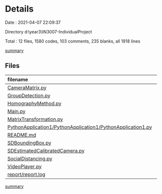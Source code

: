 # Details

Date : 2021-04-07 22:09:37

Directory d:\year3\IN3007-IndividualProject

Total : 12 files,  1580 codes, 103 comments, 235 blanks, all 1918 lines

[summary](results.md)

## Files
| filename | language | code | comment | blank | total |
| :--- | :--- | ---: | ---: | ---: | ---: |
| [CameraMatrix.py](/CameraMatrix.py) | Python | 47 | 0 | 4 | 51 |
| [GroupDetection.py](/GroupDetection.py) | Python | 18 | 0 | 10 | 28 |
| [HomographyMethod.py](/HomographyMethod.py) | Python | 52 | 0 | 10 | 62 |
| [Main.py](/Main.py) | Python | 2 | 0 | 1 | 3 |
| [MatrixTransformation.py](/MatrixTransformation.py) | Python | 31 | 1 | 14 | 46 |
| [PythonApplication1/PythonApplication1/PythonApplication1.py](/PythonApplication1/PythonApplication1/PythonApplication1.py) | Python | 87 | 14 | 42 | 143 |
| [README.md](/README.md) | Markdown | 2 | 0 | 1 | 3 |
| [SDBoundingBox.py](/SDBoundingBox.py) | Python | 18 | 2 | 2 | 22 |
| [SDEstimatedCalibratedCamera.py](/SDEstimatedCalibratedCamera.py) | Python | 30 | 21 | 14 | 65 |
| [SocialDistancing.py](/SocialDistancing.py) | Python | 110 | 52 | 56 | 218 |
| [VideoPlayer.py](/VideoPlayer.py) | Python | 117 | 13 | 22 | 152 |
| [report/report.log](/report/report.log) | Log | 1,066 | 0 | 59 | 1,125 |

[summary](results.md)